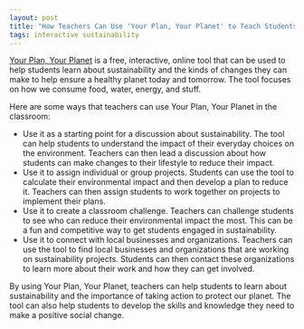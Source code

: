 ```yaml
---
layout: post
title: "How Teachers Can Use 'Your Plan, Your Planet' to Teach Students About Positive Social Change"
tags: interactive sustainability
---
```


[Your Plan, Your Planet](https://yourplanyourplanet.sustainability.google/) is a free, interactive, online tool that can be used to help students learn about sustainability and the kinds of changes they can make to help ensure a healthy planet today and tomorrow. The tool focuses on how we consume food, water, energy, and stuff.

Here are some ways that teachers can use Your Plan, Your Planet in the classroom:
- Use it as a starting point for a discussion about sustainability. The tool can help students to understand the impact of their everyday choices on the environment. Teachers can then lead a discussion about how students can make changes to their lifestyle to reduce their impact.
- Use it to assign individual or group projects. Students can use the tool to calculate their environmental impact and then develop a plan to reduce it. Teachers can then assign students to work together on projects to implement their plans.
- Use it to create a classroom challenge. Teachers can challenge students to see who can reduce their environmental impact the most. This can be a fun and competitive way to get students engaged in sustainability.
- Use it to connect with local businesses and organizations. Teachers can use the tool to find local businesses and organizations that are working on sustainability projects. Students can then contact these organizations to learn more about their work and how they can get involved.

By using Your Plan, Your Planet, teachers can help students to learn about sustainability and the importance of taking action to protect our planet. The tool can also help students to develop the skills and knowledge they need to make a positive social change.